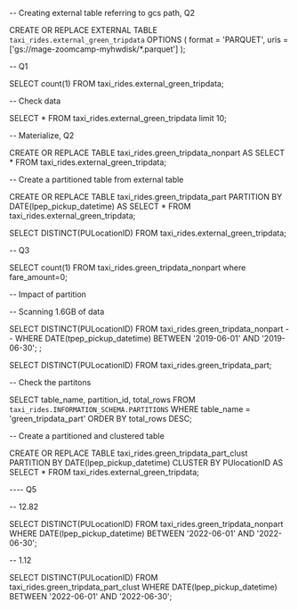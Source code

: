 -- Creating external table referring to gcs path, Q2

CREATE OR REPLACE EXTERNAL TABLE `taxi_rides.external_green_tripdata`
OPTIONS (
  format = 'PARQUET',
  uris = ['gs://mage-zoomcamp-myhwdisk/*.parquet']
);

-- Q1

SELECT count(1) FROM taxi_rides.external_green_tripdata;

-- Check data

SELECT * FROM taxi_rides.external_green_tripdata limit 10;

-- Materialize, Q2

CREATE OR REPLACE TABLE taxi_rides.green_tripdata_nonpart AS
SELECT * FROM taxi_rides.external_green_tripdata;

-- Create a partitioned table from external table

CREATE OR REPLACE TABLE taxi_rides.green_tripdata_part
PARTITION BY
  DATE(lpep_pickup_datetime) AS
SELECT * FROM taxi_rides.external_green_tripdata;


SELECT DISTINCT(PULocationID)
FROM taxi_rides.external_green_tripdata;

-- Q3

SELECT count(1)
FROM taxi_rides.green_tripdata_nonpart
where fare_amount=0;


-- Impact of partition

-- Scanning 1.6GB of data

SELECT DISTINCT(PULocationID)
FROM taxi_rides.green_tripdata_nonpart
-- WHERE DATE(tpep_pickup_datetime) BETWEEN '2019-06-01' AND '2019-06-30';
;

SELECT DISTINCT(PULocationID)
FROM taxi_rides.green_tripdata_part;


-- Check the partitons

SELECT table_name, partition_id, total_rows
FROM `taxi_rides.INFORMATION_SCHEMA.PARTITIONS`
WHERE table_name = 'green_tripdata_part'
ORDER BY total_rows DESC;



-- Create a partitioned and clustered table

CREATE OR REPLACE TABLE taxi_rides.green_tripdata_part_clust
PARTITION BY DATE(lpep_pickup_datetime)
CLUSTER BY PUlocationID AS
SELECT * FROM taxi_rides.external_green_tripdata;

---- Q5

-- 12.82

SELECT DISTINCT(PULocationID)
FROM taxi_rides.green_tripdata_nonpart
WHERE DATE(lpep_pickup_datetime) BETWEEN '2022-06-01' AND '2022-06-30';

-- 1.12

SELECT DISTINCT(PULocationID)
FROM taxi_rides.green_tripdata_part_clust
WHERE DATE(lpep_pickup_datetime) BETWEEN '2022-06-01' AND '2022-06-30';

